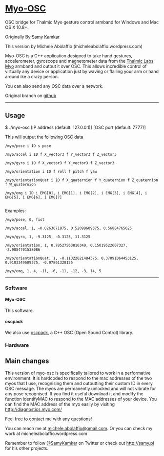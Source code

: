 # [Myo-OSC](http://samy.pl/myo-osc/)

OSC bridge for Thalmic Myo gesture control armband for Windows and Mac OS X 10.8+.

Originally By [Samy Kamkar](http://samy.pl)

This version by Michele Abolaffio (micheleabolaffio.wordpress.com)

Myo-OSC is a C++ application designed to take hand gestures, accelerometer, gyroscope and magnetometer data from the [Thalmic Labs Myo](https://www.thalmic.com/en/myo/) armband and output it over OSC. This allows incredible control of virtually any device or application just by waving or flailing your arm or hand around ike a crazy person.


You can also send any OSC data over a network.

Original branch on [github](http://samy.pl/myo-osc/)

------

## Usage
$ ./myo-osc [IP address (default: 127.0.0.1)] [OSC port (default: 7777)]

This will output the following OSC data

```
/myo/pose i ID s pose

/myo/accel i ID f X_vector3 f Y_vector3 f Z_vector3

/myo/gyro i ID f X_vector3 f Y_vector3 f Z_vector3

/myo/orientation i ID f roll f pitch f yaw

/myo/orientationQuat i ID f X_quaternion f Y_quaternion f Z_quaternion f W_quaternion

/myo/emg i ID i EMG[0], i EMG[1], i EMG[2], i EMG[3], i EMG[4], i EMG[5], i EMG[6], i EMG[7]


```



Examples:

```
/myo/pose, 0, fist

/myo/accel, 1, -0.0263671875, 0.52099609375, 0.56884765625

/myo/gyro, 1, -9.3125, -0.3125, 11.3125

/myo/orientation, 1, 0.78527563810349, 0.15019522607327, -2.9084701538086

/myo/orientationQuat, 1, -0.11322021484375, 0.37091064453125, 0.9183349609375, -0.07861328125

/myo/emg, 1, 4, -11, -6, -11, -12, -3, 14, 5

```


------

### Software

#### Myo-OSC
This software.

#### oscpack
We also use [oscpack](https://code.google.com/p/oscpack/), a C++ OSC (Open Sound Control) library.

### Hardware



## Main changes

This version of myo-osc is specifically tailored to work in a performative environment. It is hardcoded to respond to the mac addresses of the two myos that I use, recognising them and outputting their custom ID in every OSC message. 
The myos are permanently unlocked and will not vibrate for any pose recognised.
If you find it useful download it and modify the function identifyMAC to respond to the MAC addresses of your device. 
You can find the MAC address of the myo easily by visiting http://diagnostics.myo.com/


Feel free to contact me with any questions!

You can reach me at <michele.abolaffio@gmail.com>.
Or you can check my work at micheleabolaffio.wordpress.com

Remember to follow [@SamyKamkar](https://twitter.com/samykamkar) on Twitter or check out <http://samy.pl> for his other projects.

